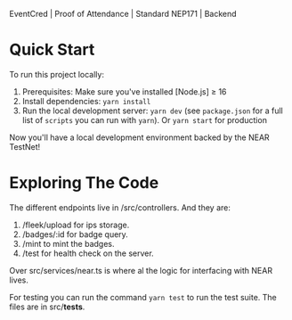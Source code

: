 EventCred | Proof of Attendance | Standard NEP171 | Backend

Quick Start
===========

To run this project locally:

1. Prerequisites: Make sure you've installed [Node.js] ≥ 16
2. Install dependencies: `yarn install`
3. Run the local development server: `yarn dev` (see `package.json` for a
   full list of `scripts` you can run with `yarn`). Or `yarn start` for production

Now you'll have a local development environment backed by the NEAR TestNet!

Exploring The Code
==================
The different endpoints live in /src/controllers. And they are:

1. /fleek/upload for ips storage.
2. /badges/:id for badge query.
3. /mint to mint the badges.
4. /test for health check on the server.

Over src/services/near.ts is where al the logic for interfacing with NEAR lives. 

For testing you can run the command `yarn test` to run the test suite. The files are in src/__tests__.